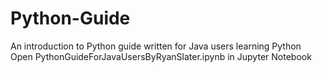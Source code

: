 # Python-Guide
An introduction to Python guide written for Java users learning Python
Open PythonGuideForJavaUsersByRyanSlater.ipynb in Jupyter Notebook
